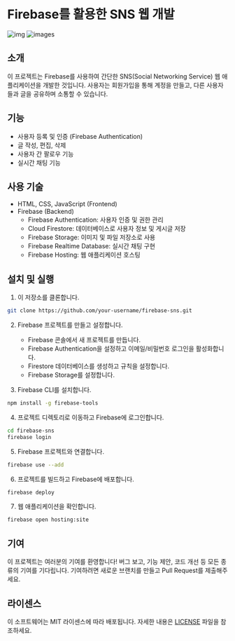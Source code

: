 # Firebase를 활용한 SNS 웹 개발


![img](https://github.com/networkSorcerer/twitter/assets/155520035/f4ef049b-1a63-4adc-bcc1-bd3a85429597)
![images](https://github.com/networkSorcerer/twitter/assets/155520035/b450ad8a-c53c-4d34-922b-ef64e112fb97)

## 소개

이 프로젝트는 Firebase를 사용하여 간단한 SNS(Social Networking Service) 웹 애플리케이션을 개발한 것입니다. 사용자는 회원가입을 통해 계정을 만들고, 다른 사용자들과 글을 공유하며 소통할 수 있습니다.

## 기능

- 사용자 등록 및 인증 (Firebase Authentication)
- 글 작성, 편집, 삭제
- 사용자 간 팔로우 기능
- 실시간 채팅 기능

## 사용 기술

- HTML, CSS, JavaScript (Frontend)
- Firebase (Backend)
  - Firebase Authentication: 사용자 인증 및 권한 관리
  - Cloud Firestore: 데이터베이스로 사용자 정보 및 게시글 저장
  - Firebase Storage: 이미지 및 파일 저장소로 사용
  - Firebase Realtime Database: 실시간 채팅 구현
  - Firebase Hosting: 웹 애플리케이션 호스팅

## 설치 및 실행

1. 이 저장소를 클론합니다.

```bash
git clone https://github.com/your-username/firebase-sns.git
```

2. Firebase 프로젝트를 만들고 설정합니다.
   - Firebase 콘솔에서 새 프로젝트를 만듭니다.
   - Firebase Authentication을 설정하고 이메일/비밀번호 로그인을 활성화합니다.
   - Firestore 데이터베이스를 생성하고 규칙을 설정합니다.
   - Firebase Storage를 설정합니다.

3. Firebase CLI를 설치합니다.

```bash
npm install -g firebase-tools
```

4. 프로젝트 디렉토리로 이동하고 Firebase에 로그인합니다.

```bash
cd firebase-sns
firebase login
```

5. Firebase 프로젝트와 연결합니다.

```bash
firebase use --add
```

6. 프로젝트를 빌드하고 Firebase에 배포합니다.

```bash
firebase deploy
```

7. 웹 애플리케이션을 확인합니다.

```bash
firebase open hosting:site
```

## 기여

이 프로젝트는 여러분의 기여를 환영합니다! 버그 보고, 기능 제안, 코드 개선 등 모든 종류의 기여를 기다립니다. 기여하려면 새로운 브랜치를 만들고 Pull Request를 제출해주세요.

## 라이센스

이 소프트웨어는 MIT 라이센스에 따라 배포됩니다. 자세한 내용은 [LICENSE](LICENSE) 파일을 참조하세요.
